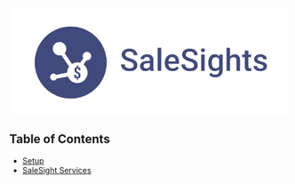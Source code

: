 <p align="center">
  <img src="static/img/salesights-logo.png" alt="SaleSights Logo", style="width: 500px;">
</p>


## Table of Contents

- [Setup](documentation/services.md)
- [SaleSight Services](documentation/services.md)
